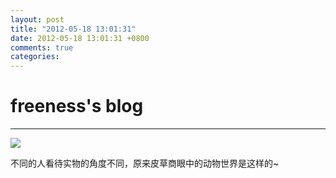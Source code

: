 ```yaml
---
layout: post
title: "2012-05-18 13:01:31"
date: 2012-05-18 13:01:31 +0800
comments: true
categories: 
---
```


# freeness's blog

----------

![](http://okqmqrbgo.bkt.clouddn.com/201205181301311.jpg)

>
不同的人看待实物的角度不同，原来皮草商眼中的动物世界是这样的~